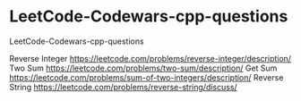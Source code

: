 # LeetCode-Codewars-cpp-questions
LeetCode-Codewars-cpp-questions

Reverse Integer     https://leetcode.com/problems/reverse-integer/description/
Two Sum             https://leetcode.com/problems/two-sum/description/
Get Sum             https://leetcode.com/problems/sum-of-two-integers/description/
Reverse String      https://leetcode.com/problems/reverse-string/discuss/